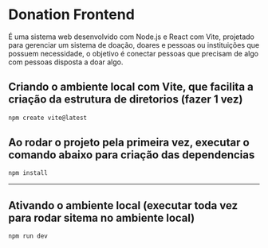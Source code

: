 # Donation Frontend

 É uma sistema web desenvolvido com Node.js e React com Vite, projetado para gerenciar um sistema de doação, doares e pessoas ou instituições que possuem necessidade, o objetivo é conectar pessoas que precisam de algo com pessoas disposta a doar algo.

 ## Criando o ambiente local com Vite, que facilita a criação da estrutura de diretorios (fazer 1 vez) ##

 ```bash
npm create vite@latest
```
 ## Ao rodar o projeto pela primeira vez, executar o comando abaixo para criação das dependencias ##

 ```bash
npm install
```
_____________________________________

 ## Ativando o ambiente local (executar toda vez para rodar sitema no ambiente local) ##
 
```bash
npm run dev
```
